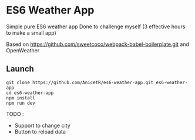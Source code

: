 # ES6 Weather App
Simple pure ES6 weather app
Done to challenge myself (3 effective hours to make a small app)

Based on https://github.com/sweetcoco/webpack-babel-boilerplate.git and OpenWeather

## Launch
```
git clone https://github.com/AnicetR/es6-weather-app.git es6-weather-app
cd es6-weather-app
npm install
npm run dev
```

TODO : 
- Support to change city
- Button to reload data